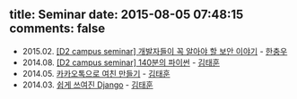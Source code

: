 title: Seminar
date: 2015-08-05 07:48:15
comments: false
---
- 2015\.02\. [[D2 campus seminar] 개발자들이 꼭 알아야 할 보안 이야기](http://www.slideshare.net/deview/d2-campus-seminar-45210063) - [한충우][1]
- 2014\.08\. [[D2 campus seminar] 140분의 파이썬](https://carpedm20.github.io/140min-python) - [김태훈][2]
- 2014\.05\. [카카오톡으로 여친 만들기](https://www.dropbox.com/s/m475fume4pet7n7/kakao_line.pdf) - [김태훈][2]
- 2014\.03\. [쉽게 쓰여진 Django](http://www.slideshare.net/carpedm20/django-32473577) - [김태훈][2]

[1]: http://blog.tunz.kr/category/Profile
[2]: http://carpedm20.github.io/
[3]: https://kr.linkedin.com/pub/jaewon-kwak/93/a40/113
